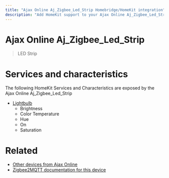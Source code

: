 ```yaml
---
title: "Ajax Online Aj_Zigbee_Led_Strip Homebridge/HomeKit integration"
description: "Add HomeKit support to your Ajax Online Aj_Zigbee_Led_Strip, using Homebridge, Zigbee2MQTT and homebridge-z2m."
---
```

<!---
This file has been GENERATED using src/docgen/docgen.ts
DO NOT EDIT THIS FILE MANUALLY!
-->
# Ajax Online Aj_Zigbee_Led_Strip
> LED Strip


# Services and characteristics
The following HomeKit Services and Characteristics are exposed by
the Ajax Online Aj_Zigbee_Led_Strip

* [Lightbulb](../../light.md)
  * Brightness
  * Color Temperature
  * Hue
  * On
  * Saturation


# Related
* [Other devices from Ajax Online](../index.md#ajax_online)
* [Zigbee2MQTT documentation for this device](https://www.zigbee2mqtt.io/devices/Aj_Zigbee_Led_Strip.html)